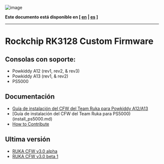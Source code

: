 ![image](https://user-images.githubusercontent.com/67930710/117461690-22bc2e80-af4e-11eb-8ac5-240f600ebe39.png)

**Este documento está disponible en [ [en](../readme.md) | [es](doc/readme_es.md) ]**

---

# Rockchip RK3128 Custom Firmware

## Consolas con soporte:

* Powkiddy A12 (rev1, rev2, & rev3)
* Powkiddy A13 (rev1, & rev2)
* PS5000

## Documentación

* [Guía de instalación del CFW del Team Ruka para Powkiddy A12/A13](install_es.md)
* [Guía de instalación del CFW del Team Ruka para PS5000)(install_ps5000.md)
* [How to Contribute](../CONTRIBUTING.md)

## Ultima versión

* [RUKA CFW v3.0 alpha](https://github.com/Ruka-CFW/rk3128-cfw/releases/tag/v3.0_alpha_1)
* [RUKA CFW v3.0 beta 1](https://github.com/Ruka-CFW/rk3128-cfw/releases/tag/v3.0_beta_1)
